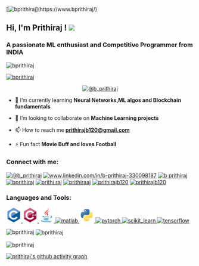 
[![bprithiraj](https://img.shields.io/badge/-bprithiraj-000000?style=for-the-badge&logo=react&logoColor=white&width="100"&heigth="100")](https://www.bprithiraj/)

<h2> Hi, I'm Prithiraj ! <img src="https://media.giphy.com/media/mGcNjsfWAjY5AEZNw6/giphy.gif" width="50"></h2>
<h3 align="left">A passionate ML enthusiast and Competitive Programmer from INDIA</h3>

<p align="left"> <img src="https://komarev.com/ghpvc/?username=bprithiraj&label=Profile%20views&color=0e75b6&style=flat" alt="bprithiraj" /> </p>

<p align="left"> <a href="https://github.com/ryo-ma/github-profile-trophy"><img src="https://github-profile-trophy.vercel.app/?username=bprithiraj" alt="bprithiraj" /></a> </p>

<p align="center"> <a href="https://twitter.com/@b_prithiraj" target="blank"><img src="https://img.shields.io/twitter/follow/@b_prithiraj?logo=twitter&style=for-the-badge" alt=" @b_prithiraj" /></a> </p>

- 🌱 I’m currently learning **Neural Networks,ML algos and Blockchain fundamentals**

- 👯 I’m looking to collaborate on **Machine Learning projects**

- 📫 How to reach me **prithirajb120@gmail.com**

- ⚡ Fun fact **Movie Buff and loves Football**


<h3 align="left">Connect with me:</h3>
<p align="left">
<a href="https://twitter.com/@b_prithiraj" target="blank"><img align="center" src="https://raw.githubusercontent.com/rahuldkjain/github-profile-readme-generator/master/src/images/icons/Social/twitter.svg" alt="@b_prithiraj" height="30" width="40" /></a>
<a href="https://www.linkedin.com/in/b-prithiraj-330098187/ target="blank"><img align="center" src="https://raw.githubusercontent.com/rahuldkjain/github-profile-readme-generator/master/src/images/icons/Social/linked-in-alt.svg" alt="www.linkedin.com/in/b-prithiraj-330098187" height="30" width="40" /></a>
<a href="https://stackoverflow.com/users/15477009/b-prithiraj target="blank"><img align="center" src="https://raw.githubusercontent.com/rahuldkjain/github-profile-readme-generator/master/src/images/icons/Social/stack-overflow.svg" alt="b prithiraj" height="30" width="40" /></a>
<a href="https://kaggle.com/bprithiraj" target="blank"><img align="center" src="https://raw.githubusercontent.com/rahuldkjain/github-profile-readme-generator/master/src/images/icons/Social/kaggle.svg" alt="bprithiraj" height="30" width="40" /></a>
<a href="https://www.facebook.com/profile.php?id=100005054056430 target="blank"><img align="center" src="https://raw.githubusercontent.com/rahuldkjain/github-profile-readme-generator/master/src/images/icons/Social/facebook.svg" alt="prithi raj" height="30" width="40" /></a>
<a href="https://www.codechef.com/users/prithiraaj" target="blank"><img align="center" src="https://cdn.jsdelivr.net/npm/simple-icons@3.1.0/icons/codechef.svg" alt="prithiraaj" height="30" width="40" /></a>
<a href="https://www.hackerrank.com/prithirajb120" target="blank"><img align="center" src="https://raw.githubusercontent.com/rahuldkjain/github-profile-readme-generator/master/src/images/icons/Social/hackerrank.svg" alt="prithirajb120" height="30" width="40" /></a>
<a href="https://codeforces.com/profile/prithirajb120" target="blank"><img align="center" src="https://cdn.jsdelivr.net/npm/simple-icons@3.0.1/icons/codeforces.svg" alt="prithirajb120" height="30" width="40" /></a>
</p>

<h3 align="left">Languages and Tools:</h3>
<p align="left"> <a href="https://www.cprogramming.com/" target="_blank"> <img src="https://raw.githubusercontent.com/devicons/devicon/master/icons/c/c-original.svg" alt="c" width="40" height="40"/> </a> <a href="https://www.w3schools.com/cpp/" target="_blank"> <img src="https://raw.githubusercontent.com/devicons/devicon/master/icons/cplusplus/cplusplus-original.svg" alt="cplusplus" width="40" height="40"/> </a> <a href="https://www.java.com" target="_blank"> <img src="https://raw.githubusercontent.com/devicons/devicon/master/icons/java/java-original.svg" alt="java" width="40" height="40"/> </a> <a href="https://www.mathworks.com/" target="_blank"> <img src="https://upload.wikimedia.org/wikipedia/commons/2/21/Matlab_Logo.png" alt="matlab" width="40" height="40"/> </a> <a href="https://www.python.org" target="_blank"> <img src="https://raw.githubusercontent.com/devicons/devicon/master/icons/python/python-original.svg" alt="python" width="40" height="40"/> </a> <a href="https://pytorch.org/" target="_blank"> <img src="https://www.vectorlogo.zone/logos/pytorch/pytorch-icon.svg" alt="pytorch" width="40" height="40"/> </a> <a href="https://scikit-learn.org/" target="_blank"> <img src="https://upload.wikimedia.org/wikipedia/commons/0/05/Scikit_learn_logo_small.svg" alt="scikit_learn" width="40" height="40"/> </a> <a href="https://www.tensorflow.org" target="_blank"> <img src="https://www.vectorlogo.zone/logos/tensorflow/tensorflow-icon.svg" alt="tensorflow" width="40" height="40"/> </a> </p>

<p><img align="left" src="https://github-readme-stats.vercel.app/api/top-langs?username=bprithiraj&theme=react&show_icons=true&locale=en&layout=compact"alt="bprithiraj" /></p>

<p>&nbsp;<img align="center" src="https://github-readme-stats.vercel.app/api?username=bprithiraj&theme=react&show_icons=true&locale=en"alt="bprithiraj" /></p>

<p><img align="center" src="https://github-readme-streak-stats.herokuapp.com/?user=bprithiraj"&theme=react alt="bprithiraj" /></p>
                                                                                                                
                                                                                                                
[![prithiraj's github activity graph](https://activity-graph.herokuapp.com/graph?username=bprithiraj&theme=react-dark)](https://github.com/bprithiraj/github-readme-activity-graph)




